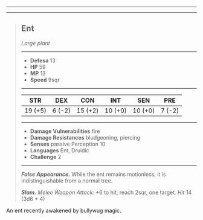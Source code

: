 ___
___
> ## Ent
>*Large plant*
> ___
> - **Defesa** 13
> - **HP** 59
> - **MP** 13
> - **Speed** 9sqr
>___
>|   STR  |   DEX   |   CON   |   INT   |   SEN   |   PRE  |
>|:------:|:-------:|:-------:|:-------:|:-------:|:------:|
>|19 (+5) |  6 (-2) | 15 (+2) | 10 (+0) | 10 (+0) | 7 (-2) |
>___
> - **Damage Vulnerabilities** fire
> - **Damage Resistances** bludgeoning, piercing
> - **Senses** passive Perception 10
> - **Languages** Ent, Druidic
> - **Challenge** 2
> ___
> ***False Appearance.*** While the ent remains motionless, it is indistinguishable from a normal tree.
>
> ***Slam.*** *Melee Weapon Attack:* +6 to hit, reach 2sqr, one target. *Hit* 14 (3d6 + 4)

An ent recently awakened by bullywug magic.